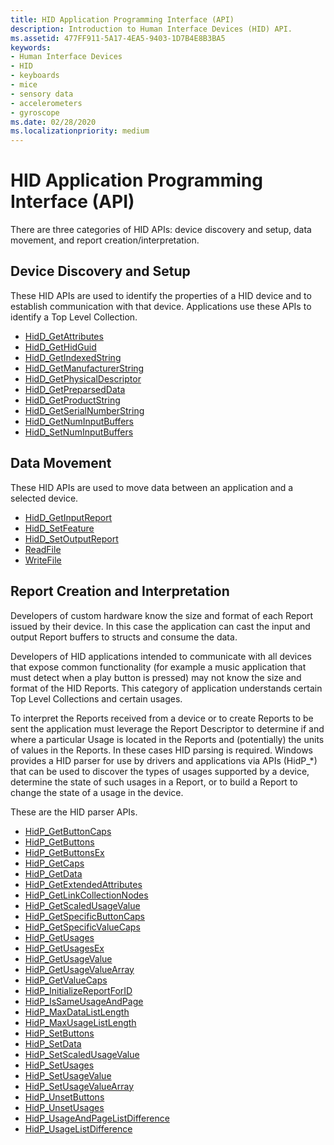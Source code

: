 ```yaml
---
title: HID Application Programming Interface (API)
description: Introduction to Human Interface Devices (HID) API.
ms.assetid: 477FF911-5A17-4EA5-9403-1D7B4E8B3BA5
keywords:
- Human Interface Devices
- HID
- keyboards
- mice
- sensory data
- accelerometers
- gyroscope
ms.date: 02/28/2020
ms.localizationpriority: medium
---
```


# HID Application Programming Interface (API)

There are three categories of HID APIs: device discovery and setup, data movement, and report creation/interpretation.

## Device Discovery and Setup

These HID APIs are used to identify the properties of a HID device and to establish communication with that device. Applications use these APIs to identify a Top Level Collection.

- [HidD\_GetAttributes](/windows-hardware/drivers/ddi/hidsdi/nf-hidsdi-hidd_getattributes)
- [HidD\_GetHidGuid](/windows-hardware/drivers/ddi/hidsdi/nf-hidsdi-hidd_gethidguid)
- [HidD\_GetIndexedString](/windows-hardware/drivers/ddi/hidsdi/nf-hidsdi-hidd_getindexedstring)
- [HidD\_GetManufacturerString](/windows-hardware/drivers/ddi/hidsdi/nf-hidsdi-hidd_getmanufacturerstring)
- [HidD\_GetPhysicalDescriptor](/windows-hardware/drivers/ddi/hidsdi/nf-hidsdi-hidd_getphysicaldescriptor)
- [HidD\_GetPreparsedData](/windows-hardware/drivers/ddi/hidsdi/nf-hidsdi-hidd_getpreparseddata)
- [HidD\_GetProductString](/windows-hardware/drivers/ddi/hidsdi/nf-hidsdi-hidd_getproductstring)
- [HidD\_GetSerialNumberString](/windows-hardware/drivers/ddi/hidsdi/nf-hidsdi-hidd_getserialnumberstring)
- [HidD\_GetNumInputBuffers](/windows-hardware/drivers/ddi/hidsdi/nf-hidsdi-hidd_getnuminputbuffers)
- [HidD\_SetNumInputBuffers](/windows-hardware/drivers/ddi/hidsdi/nf-hidsdi-hidd_setnuminputbuffers)

## Data Movement

These HID APIs are used to move data between an application and a selected device.

- [HidD\_GetInputReport](/windows-hardware/drivers/ddi/hidsdi/nf-hidsdi-hidd_getinputreport)
- [HidD\_SetFeature](/windows-hardware/drivers/ddi/hidsdi/nf-hidsdi-hidd_setfeature)
- [HidD\_SetOutputReport](/windows-hardware/drivers/ddi/hidsdi/nf-hidsdi-hidd_setoutputreport)
- [ReadFile](/windows/win32/api/fileapi/nf-fileapi-readfile)
- [WriteFile](/windows/win32/api/fileapi/nf-fileapi-writefile)

## Report Creation and Interpretation

Developers of custom hardware know the size and format of each Report issued by their device. In this case the application can cast the input and output Report buffers to structs and consume the data.

Developers of HID applications intended to communicate with all devices that expose common functionality (for example a music application that must detect when a play button is pressed) may not know the size and format of the HID Reports. This category of application understands certain Top Level Collections and certain usages.

To interpret the Reports received from a device or to create Reports to be sent the application must leverage the Report Descriptor to determine if and where a particular Usage is located in the Reports and (potentially) the units of values in the Reports. In these cases HID parsing is required. Windows provides a HID parser for use by drivers and applications via APIs (HidP\_\*) that can be used to discover the types of usages supported by a device, determine the state of such usages in a Report, or to build a Report to change the state of a usage in the device.

These are the HID parser APIs.

- [HidP\_GetButtonCaps](/windows-hardware/drivers/ddi/hidpi/nf-hidpi-hidp_getbuttoncaps)
- [HidP\_GetButtons](./hdpi-h-macros.md)
- [HidP\_GetButtonsEx](./hdpi-h-macros.md)
- [HidP\_GetCaps](/windows-hardware/drivers/ddi/hidpi/nf-hidpi-hidp_getcaps)
- [HidP\_GetData](/windows-hardware/drivers/ddi/hidpi/nf-hidpi-hidp_getdata)
- [HidP\_GetExtendedAttributes](/windows-hardware/drivers/ddi/hidpi/nf-hidpi-hidp_getextendedattributes)
- [HidP\_GetLinkCollectionNodes](/windows-hardware/drivers/ddi/hidpi/nf-hidpi-hidp_getlinkcollectionnodes)
- [HidP\_GetScaledUsageValue](/windows-hardware/drivers/ddi/hidpi/nf-hidpi-hidp_getscaledusagevalue)
- [HidP\_GetSpecificButtonCaps](/windows-hardware/drivers/ddi/hidpi/nf-hidpi-hidp_getspecificbuttoncaps)
- [HidP\_GetSpecificValueCaps](/windows-hardware/drivers/ddi/hidpi/nf-hidpi-hidp_getspecificvaluecaps)
- [HidP\_GetUsages](/windows-hardware/drivers/ddi/hidpi/nf-hidpi-hidp_getusages)
- [HidP\_GetUsagesEx](/windows-hardware/drivers/ddi/hidpi/nf-hidpi-hidp_getusagesex)
- [HidP\_GetUsageValue](/windows-hardware/drivers/ddi/hidpi/nf-hidpi-hidp_getusagevalue)
- [HidP\_GetUsageValueArray](/windows-hardware/drivers/ddi/hidpi/nf-hidpi-hidp_getusagevaluearray)
- [HidP\_GetValueCaps](/windows-hardware/drivers/ddi/hidpi/nf-hidpi-hidp_getvaluecaps)
- [HidP\_InitializeReportForID](/windows-hardware/drivers/ddi/hidpi/nf-hidpi-hidp_initializereportforid)
- [HidP\_IsSameUsageAndPage](/windows-hardware/drivers/ddi/hidpi/ns-hidpi-_usage_and_page)
- [HidP\_MaxDataListLength](/windows-hardware/drivers/ddi/hidpi/nf-hidpi-hidp_maxdatalistlength)
- [HidP\_MaxUsageListLength](/windows-hardware/drivers/ddi/hidpi/nf-hidpi-hidp_maxusagelistlength)
- [HidP\_SetButtons](./hdpi-h-macros.md)
- [HidP\_SetData](/windows-hardware/drivers/ddi/hidpi/nf-hidpi-hidp_setdata)
- [HidP\_SetScaledUsageValue](/windows-hardware/drivers/ddi/hidpi/nf-hidpi-hidp_setscaledusagevalue)
- [HidP\_SetUsages](/windows-hardware/drivers/ddi/hidpi/nf-hidpi-hidp_setusages)
- [HidP\_SetUsageValue](/windows-hardware/drivers/ddi/hidpi/nf-hidpi-hidp_setusagevalue)
- [HidP\_SetUsageValueArray](/windows-hardware/drivers/ddi/hidpi/nf-hidpi-hidp_setusagevaluearray)
- [HidP\_UnsetButtons](./hdpi-h-macros.md)
- [HidP\_UnsetUsages](/windows-hardware/drivers/ddi/hidpi/nf-hidpi-hidp_unsetusages)
- [HidP\_UsageAndPageListDifference](/previous-versions/windows/hardware/drivers/ff539824(v=vs.85))
- [HidP\_UsageListDifference](/windows-hardware/drivers/ddi/hidpi/nf-hidpi-hidp_usagelistdifference)